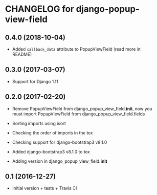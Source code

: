 # CHANGELOG for django-popup-view-field

## 0.4.0 (2018-10-04)

* Added `callback_data` attribute to PopupViewField (read more in README)

## 0.3.0 (2017-03-07)

* Support for Django 1.11

## 0.2.0 (2017-02-20)

* Remove PopupViewField from django_popup_view_field.__init__,
  now you must import PopupViewField from django_popup_view_field.fields

* Sorting imports using isort

* Checking the order of imports in the tox

* Checking support for django-bootstrap3 v8.1.0

* Added django-bootstrap3 v8.1.0 to tox

* Adding version in django_popup_view_field.__init__

## 0.1 (2016-12-27)

* Initial version + tests + Travis CI
